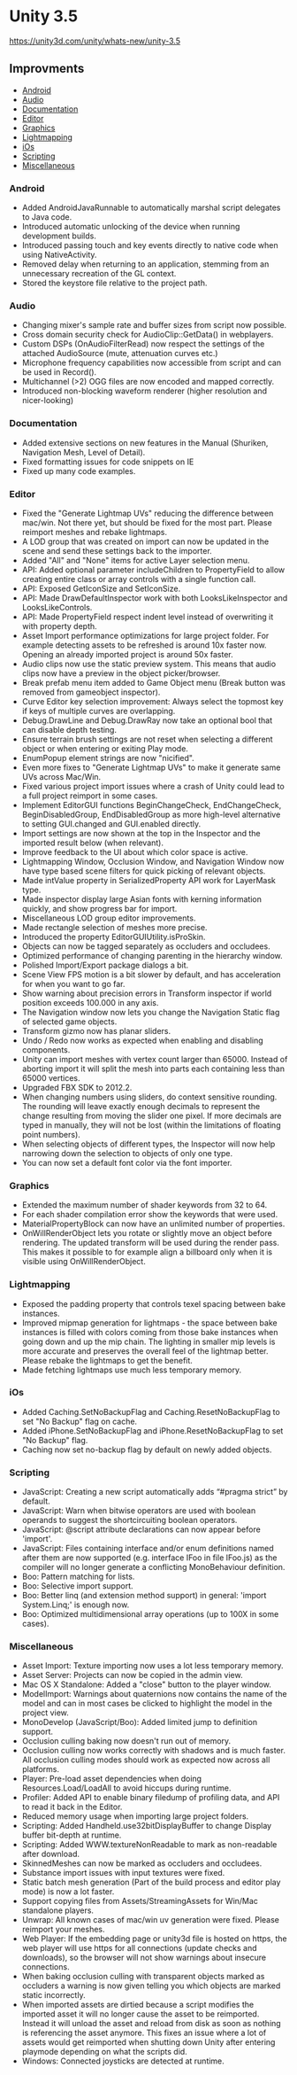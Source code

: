 # Unity 3.5

https://unity3d.com/unity/whats-new/unity-3.5

## Improvments

- [Android](#android)
- [Audio](#audio)
- [Documentation](#documentation)
- [Editor](#editor)
- [Graphics](#graphics)
- [Lightmapping](#lightmapping)
- [iOs](#ios)
- [Scripting](#scripting)
- [Miscellaneous](#miscellaneous)


### Android

*   Added AndroidJavaRunnable to automatically marshal script delegates to Java code.
*   Introduced automatic unlocking of the device when running development builds.
*   Introduced passing touch and key events directly to native code when using NativeActivity.
*   Removed delay when returning to an application, stemming from an unnecessary recreation of the GL context.
*   Stored the keystore file relative to the project path.

### Audio

*   Changing mixer's sample rate and buffer sizes from script now possible.
*   Cross domain security check for AudioClip::GetData() in webplayers.
*   Custom DSPs (OnAudioFilterRead) now respect the settings of the attached AudioSource (mute, attenuation curves etc.)
*   Microphone frequency capabilities now accessible from script and can be used in Record().
*   Multichannel (>2) OGG files are now encoded and mapped correctly.
*   Introduced non-blocking waveform renderer (higher resolution and nicer-looking)

### Documentation

*   Added extensive sections on new features in the Manual (Shuriken, Navigation Mesh, Level of Detail).
*   Fixed formatting issues for code snippets on IE
*   Fixed up many code examples.

### Editor

*   Fixed the "Generate Lightmap UVs" reducing the difference between mac/win. Not there yet, but should be fixed for the most part. Please reimport meshes and rebake lightmaps.
*   A LOD group that was created on import can now be updated in the scene and send these settings back to the importer.
*   Added "All" and "None" items for active Layer selection menu.
*   API: Added optional parameter includeChildren to PropertyField to allow creating entire class or array controls with a single function call.
*   API: Exposed GetIconSize and SetIconSize.
*   API: Made DrawDefaultInspector work with both LooksLikeInspector and LooksLikeControls.
*   API: Made PropertyField respect indent level instead of overwriting it with property depth.
*   Asset Import performance optimizations for large project folder. For example detecting assets to be refreshed is around 10x faster now. Opening an already imported project is around 50x faster.
*   Audio clips now use the static preview system. This means that audio clips now have a preview in the object picker/browser.
*   Break prefab menu item added to Game Object menu (Break button was removed from gameobject inspector).
*   Curve Editor key selection improvement: Always select the topmost key if keys of multiple curves are overlapping.
*   Debug.DrawLine and Debug.DrawRay now take an optional bool that can disable depth testing.
*   Ensure terrain brush settings are not reset when selecting a different object or when entering or exiting Play mode.
*   EnumPopup element strings are now "nicified".
*   Even more fixes to "Generate Lightmap UVs" to make it generate same UVs across Mac/Win.
*   Fixed various project import issues where a crash of Unity could lead to a full project reimport in some cases.
*   Implement EditorGUI functions BeginChangeCheck, EndChangeCheck, BeginDisabledGroup, EndDisabledGroup as more high-level alternative to setting GUI.changed and GUI.enabled directly.
*   Import settings are now shown at the top in the Inspector and the imported result below (when relevant).
*   Improve feedback to the UI about which color space is active.
*   Lightmapping Window, Occlusion Window, and Navigation Window now have type based scene filters for quick picking of relevant objects.
*   Made intValue property in SerializedProperty API work for LayerMask type.
*   Made inspector display large Asian fonts with kerning information quickly, and show progress bar for import.
*   Miscellaneous LOD group editor improvements.
*   Made rectangle selection of meshes more precise.
*   Introduced the property EditorGUIUtility.isProSkin.
*   Objects can now be tagged separately as occluders and occludees.
*   Optimized performance of changing parenting in the hierarchy window.
*   Polished Import/Export package dialogs a bit.
*   Scene View FPS motion is a bit slower by default, and has acceleration for when you want to go far.
*   Show warning about precision errors in Transform inspector if world position exceeds 100.000 in any axis.
*   The Navigation window now lets you change the Navigation Static flag of selected game objects.
*   Transform gizmo now has planar sliders.
*   Undo / Redo now works as expected when enabling and disabling components.
*   Unity can import meshes with vertex count larger than 65000. Instead of aborting import it will split the mesh into parts each containing less than 65000 vertices.
*   Upgraded FBX SDK to 2012.2.
*   When changing numbers using sliders, do context sensitive rounding. The rounding will leave exactly enough decimals to represent the change resulting from moving the slider one pixel. If more decimals are typed in manually, they will not be lost (within the limitations of floating point numbers).
*   When selecting objects of different types, the Inspector will now help narrowing down the selection to objects of only one type.
*   You can now set a default font color via the font importer.

### Graphics

*   Extended the maximum number of shader keywords from 32 to 64.
*   For each shader compilation error show the keywords that were used.
*   MaterialPropertyBlock can now have an unlimited number of properties.
*   OnWillRenderObject lets you rotate or slightly move an object before rendering. The updated transform will be used during the render pass. This makes it possible to for example align a billboard only when it is visible using OnWillRenderObject.

### Lightmapping

*   Exposed the padding property that controls texel spacing between bake instances.
*   Improved mipmap generation for lightmaps - the space between bake instances is filled with colors coming from those bake instances when going down and up the mip chain. The lighting in smaller mip levels is more accurate and preserves the overall feel of the lightmap better. Please rebake the lightmaps to get the benefit.
*   Made fetching lightmaps use much less temporary memory.

### iOs

*   Added Caching.SetNoBackupFlag and Caching.ResetNoBackupFlag to set "No Backup" flag on cache.
*   Added iPhone.SetNoBackupFlag and iPhone.ResetNoBackupFlag to set "No Backup" flag.
*   Caching now set no-backup flag by default on newly added objects.

### Scripting

*   JavaScript: Creating a new script automatically adds “#pragma strict” by default.
*   JavaScript: Warn when bitwise operators are used with boolean operands to suggest the shortcircuiting boolean operators.
*   JavaScript: @script attribute declarations can now appear before 'import'.
*   JavaScript: Files containing interface and/or enum definitions named after them are now supported (e.g. interface IFoo in file IFoo.js) as the compiler will no longer generate a conflicting MonoBehaviour definition.
*   Boo: Pattern matching for lists.
*   Boo: Selective import support.
*   Boo: Better linq (and extension method support) in general: 'import System.Linq;' is enough now.
*   Boo: Optimized multidimensional array operations (up to 100X in some cases).

### Miscellaneous

*   Asset Import: Texture importing now uses a lot less temporary memory.
*   Asset Server: Projects can now be copied in the admin view.
*   Mac OS X Standalone: Added a "close" button to the player window.
*   ModelImport: Warnings about quaternions now contains the name of the model and can in most cases be clicked to highlight the model in the project view.
*   MonoDevelop (JavaScript/Boo): Added limited jump to definition support.
*   Occlusion culling baking now doesn't run out of memory.
*   Occlusion culling now works correctly with shadows and is much faster. All occlusion culling modes should work as expected now across all platforms.
*   Player: Pre-load asset dependencies when doing Resources.Load/LoadAll to avoid hiccups during runtime.
*   Profiler: Added API to enable binary filedump of profiling data, and API to read it back in the Editor.
*   Reduced memory usage when importing large project folders.
*   Scripting: Added Handheld.use32bitDisplayBuffer to change Display buffer bit-depth at runtime.
*   Scripting: Added WWW.textureNonReadable to mark as non-readable after download.
*   SkinnedMeshes can now be marked as occluders and occludees.
*   Substance import issues with input textures were fixed.
*   Static batch mesh generation (Part of the build process and editor play mode) is now a lot faster.
*   Support copying files from Assets/StreamingAssets for Win/Mac standalone players.
*   Unwrap: All known cases of mac/win uv generation were fixed. Please reimport your meshes.
*   Web Player: If the embedding page or unity3d file is hosted on https, the web player will use https for all connections (update checks and downloads), so the browser will not show warnings about insecure connections.
*   When baking occlusion culling with transparent objects marked as occluders a warning is now given telling you which objects are marked static incorrectly.
*   When imported assets are dirtied because a script modifies the imported asset it will no longer cause the asset to be reimported. Instead it will unload the asset and reload from disk as soon as nothing is referencing the asset anymore. This fixes an issue where a lot of assets would get reimported when shutting down Unity after entering playmode depending on what the scripts did.
*   Windows: Connected joysticks are detected at runtime.